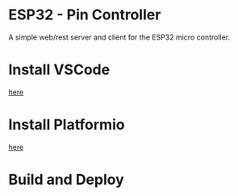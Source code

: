 # ESP32 - Pin Controller
A simple web/rest server and client for the ESP32 micro controller.
# Install VSCode
[here](http://code.visualstudio.com/download)
# Install Platformio
[here](https://platformio.org/install/ide?install=vscode)
# Build and Deploy
